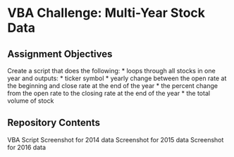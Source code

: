 # VBA Challenge: Multi-Year Stock Data

## Assignment Objectives
Create a script that does the following:
    * loops through all stocks in one year and outputs:
        * ticker symbol
        * yearly change between the open rate at the beginning and close rate at the end of the year
        * the percent change from the open rate to the closing rate at the end of the year
        * the total volume of stock 

## Repository Contents
VBA Script
Screenshot for 2014 data
Screenshot for 2015 data
Screenshot for 2016 data